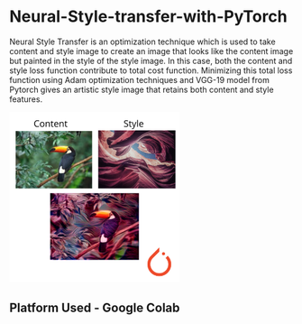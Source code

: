 # Neural-Style-transfer-with-PyTorch
Neural Style Transfer is an optimization technique which is used to take content and style image to create an image that looks like the content image but painted in the style of the style image. In this case, both the content and style loss function contribute to total cost function. Minimizing this total loss function using Adam optimization techniques and VGG-19 model from Pytorch gives an artistic style image that retains both content and style features.

<img src="https://raw.githubusercontent.com/Himanshu2875/Images/main/Neural%20Style%20transfer%20with%20PyTorch.png" width=60% height=60%>

## Platform Used - Google Colab

